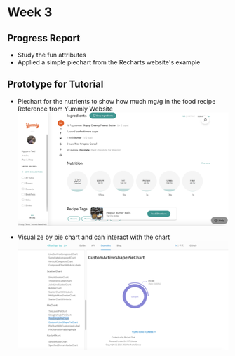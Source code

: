 # Week 3
## Progress Report
- Study the fun attributes 
- Applied a simple piechart from the Recharts website's example

## Prototype for Tutorial
- Piechart for the nutrients to show how much mg/g in the food recipe
Reference from Yummly Website
![Yummly.js](../images/yummly.png)

- Visualize by pie chart and can interact with the chart
![Pie_recharts.js](../images/piechart.png)
